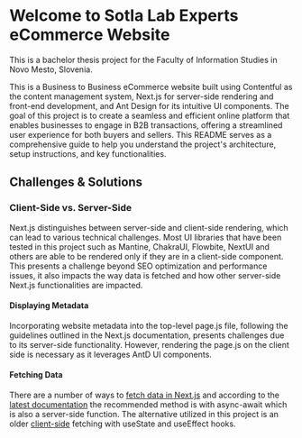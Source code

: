 # Welcome to Sotla Lab Experts eCommerce Website

This is a bachelor thesis project for the Faculty of Information Studies in Novo Mesto, Slovenia.

This is a Business to Business eCommerce website built using Contentful as the content management system, Next.js for server-side rendering and front-end development, and Ant Design for its intuitive UI components. The goal of this project is to create a seamless and efficient online platform that enables businesses to engage in B2B transactions, offering a streamlined user experience for both buyers and sellers. This README serves as a comprehensive guide to help you understand the project's architecture, setup instructions, and key functionalities.

## Challenges & Solutions

### Client-Side vs. Server-Side

Next.js distinguishes between server-side and client-side rendering, which can lead to various technical challenges. Most UI libraries that have been tested in this project such as Mantine, ChakraUI, Flowbite, NextUI and others are able to be rendered only if they are in a client-side component. This presents a challenge beyond SEO optimization and performance issues, it also impacts the way data is fetched and how other server-side Next.js functionalities are impacted.

#### Displaying Metadata

Incorporating website metadata into the top-level page.js file, following the guidelines outlined in the Next.js documentation, presents challenges due to its server-side functionality. However, rendering the page.js on the client side is necessary as it leverages AntD UI components.

#### Fetching Data

There are a number of ways to [fetch data in Next.js](https://medium.com/@brianridolcedev/every-possible-way-to-fetch-data-in-next-js-a569a816784a) and according to the [latest documentation](https://nextjs.org/docs/app/building-your-application/data-fetching/fetching) the recommended method is with async-await which is also a server-side function. The alternative utilized in this project is an older [client-side](https://nextjs.org/docs/pages/building-your-application/data-fetching/client-side) fetching with useState and useEffect hooks.
